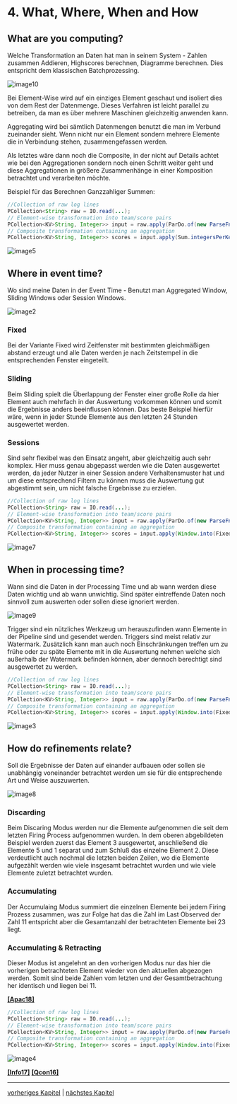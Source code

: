 # 4. What, Where, When and How

## What are you computing?

Welche Transformation an Daten hat man in seinem System - Zahlen zusammen Addieren, Highscores berechnen, Diagramme berechnen. Dies entspricht dem klassischen Batchprozessing.

![image10](images/image10.png)

Bei Element-Wise wird auf ein einziges Element geschaut und isoliert dies von dem Rest der Datenmenge. Dieses Verfahren ist leicht parallel zu betreiben, da man es über mehrere Maschinen gleichzeitig anwenden kann. 

Aggregating wird bei sämtlich Datenmengen benutzt die man im Verbund zueinander sieht. Wenn nicht nur ein Element sondern mehrere Elemente die in Verbindung stehen, zusammengefassen werden.

Als letztes wäre dann noch die Composite, in der nicht auf Details achtet wie bei den Aggregationen sondern noch einen Schritt weiter geht und diese Aggregationen in größere Zusammenhänge in einer Komposition betrachtet und verarbeiten möchte.

Beispiel für das Berechnen Ganzzahliger Summen:

```Java
//Collection of raw log lines
PCollection<String> raw = IO.read(...);
// Element-wise transformation into team/score pairs
PCollection<KV>String, Integer>> input = raw.apply(ParDo.of(new ParseFn());
// Composite transformation containing an aggregation
PCollection<KV>String, Integer>> scores = input.apply(Sum.integersPerKey());
```

![image5](images/image5.png)

## Where in event time?

Wo sind meine Daten in der Event Time - Benutzt man Aggregated Window, Sliding Windows oder Session Windows.

![image2](images/image2.png)

### Fixed

Bei der Variante Fixed wird Zeitfenster mit bestimmten gleichmäßigen abstand erzeugt und alle Daten werden je nach Zeitstempel in die entsprechenden Fenster eingeteilt.

### Sliding

Beim Sliding spielt die Überlappung der Fenster einer große Rolle da hier Element auch mehrfach in der Auswertung vorkommen können und somit die Ergebnisse anders beeinflussen können. Das beste Beispiel hierfür wäre, wenn in jeder Stunde Elemente aus den letzten 24 Stunden ausgewertet werden.

### Sessions

Sind sehr flexibel was den Einsatz angeht, aber gleichzeitig auch sehr komplex. Hier muss genau abgepasst werden wie die Daten ausgewertet werden, da jeder Nutzer in einer Session andere Verhaltensmuster hat und um diese entsprechend Filtern zu können muss die Auswertung gut abgestimmt sein, um nicht falsche Ergebnisse zu erzielen.

```Java
//Collection of raw log lines
PCollection<String> raw = IO.read(...);
// Element-wise transformation into team/score pairs
PCollection<KV>String, Integer>> input = raw.apply(ParDo.of(new ParseFn());
// Composite transformation containing an aggregation
PCollection<KV>String, Integer>> scores = input.apply(Window.into(FixedWindows.of(Minutes(2))).apply(Sum.integersPerKey());
```

![image7](images/image7.png)

## When in processing time?

Wann sind die Daten in der Processing Time und ab wann werden diese Daten wichtig und ab wann unwichtig. Sind später eintreffende Daten noch sinnvoll zum auswerten oder sollen diese ignoriert werden.

![image9](images/image9.png)

Trigger sind ein nützliches Werkzeug um herauszufinden wann Elemente in der Pipeline sind und gesendet werden. Triggers sind meist relativ zur Watermark. Zusätzlich kann man auch noch Einschränkungen treffen um zu frühe oder zu späte Elemente mit in die Auswertung nehmen welche sich außerhalb der Watermark befinden können, aber dennoch berechtigt sind ausgewertet zu werden.

```Java
//Collection of raw log lines
PCollection<String> raw = IO.read(...);
// Element-wise transformation into team/score pairs
PCollection<KV>String, Integer>> input = raw.apply(ParDo.of(new ParseFn());
// Composite transformation containing an aggregation
PCollection<KV>String, Integer>> scores = input.apply(Window.into(FixedWindows.of(Minutes(2)).triggering(AtWatermark().withEarlyFirings(AtPeriod(Minutes(1))).withLateFirings(AtCount(1)))).apply(Sum.integersPerKey());
```

![image3](images/image3.png)

## How do refinements relate?

Soll die Ergebnisse der Daten auf einander aufbauen oder sollen sie unabhängig voneinander betrachtet werden um sie für die entsprechende Art und Weise auszuwerten.

![image8](images/image8.png)

### Discarding

Beim Discaring Modus werden nur die Elemente aufgenommen die seit dem letzten Firing Process aufgenommen wurden. In dem oberen abgebildeten Beispiel werden zuerst das Element 3 ausgewertet, anschließend die Elemente 5 und 1 separat und zum Schluß das einzelne Element 2. Diese verdeutlicht auch nochmal die letzten beiden Zeilen, wo die Elemente aufgezählt werden wie viele insgesamt betrachtet wurden und wie viele Elemente zuletzt betrachtet wurden.

### Accumulating

Der Accumulaing Modus summiert die einzelnen Elemente bei jedem Firing Prozess zusammen, was zur Folge hat das die Zahl im Last Observed der Zahl 11 entspricht aber die Gesamtanzahl der betrachteten Elemente bei 23 liegt.

### Accumulating & Retracting

Dieser Modus ist angelehnt an den vorherigen Modus nur das hier die vorherigen betrachteten Element wieder von den aktuellen abgezogen werden. Somit sind beide Zahlen vom letzten und der Gesamtbetrachtung her identisch und liegen bei 11.

[**[Apac18]**](10_Literaturverzeichnis.md)

```Java
//Collection of raw log lines
PCollection<String> raw = IO.read(...);
// Element-wise transformation into team/score pairs
PCollection<KV>String, Integer>> input = raw.apply(ParDo.of(new ParseFn());
// Composite transformation containing an aggregation
PCollection<KV>String, Integer>> scores = input.apply(Window.into(FixedWindows.of(Minutes(2)).triggering(AtWatermark().withEarlyFirings(AtPeriod(Minutes(1))).withLateFirings(AtCount(1))).accumulatingAndRetractingFiredPanes()).apply(Sum.integersPerKey());
```

![image4](images/image4.png)

[**[Info17]**](10_Literaturverzeichnis.md)
[**[Qcon16]**](10_Literaturverzeichnis.md)

---------

[vorheriges Kapitel](3_Processing_Time_und_Event_Time.md) | [nächstes Kapitel](5_Fazit.md)
